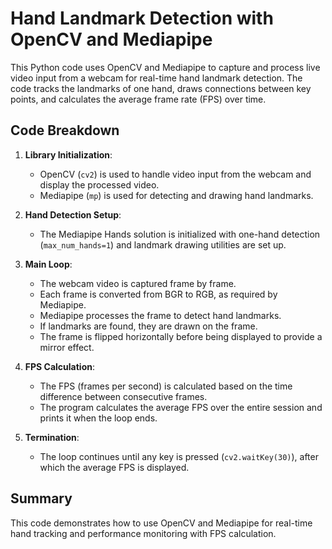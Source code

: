 # Hand Landmark Detection with OpenCV and Mediapipe

This Python code uses OpenCV and Mediapipe to capture and process live video input from a webcam for real-time hand landmark detection. The code tracks the landmarks of one hand, draws connections between key points, and calculates the average frame rate (FPS) over time.

## Code Breakdown

1. **Library Initialization**:
   - OpenCV (`cv2`) is used to handle video input from the webcam and display the processed video.
   - Mediapipe (`mp`) is used for detecting and drawing hand landmarks.

2. **Hand Detection Setup**:
   - The Mediapipe Hands solution is initialized with one-hand detection (`max_num_hands=1`) and landmark drawing utilities are set up.

3. **Main Loop**:
   - The webcam video is captured frame by frame.
   - Each frame is converted from BGR to RGB, as required by Mediapipe.
   - Mediapipe processes the frame to detect hand landmarks.
   - If landmarks are found, they are drawn on the frame.
   - The frame is flipped horizontally before being displayed to provide a mirror effect.
   
4. **FPS Calculation**:
   - The FPS (frames per second) is calculated based on the time difference between consecutive frames.
   - The program calculates the average FPS over the entire session and prints it when the loop ends.

5. **Termination**:
   - The loop continues until any key is pressed (`cv2.waitKey(30)`), after which the average FPS is displayed.

## Summary

This code demonstrates how to use OpenCV and Mediapipe for real-time hand tracking and performance monitoring with FPS calculation.

